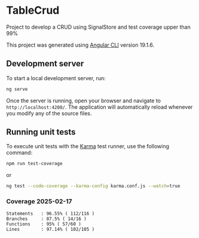 # TableCrud

Project to develop a CRUD  using SignalStore and test coverage upper than 99%

This project was generated using [Angular CLI](https://github.com/angular/angular-cli) version 19.1.6.



## Development server

To start a local development server, run:

```bash
ng serve
```

Once the server is running, open your browser and navigate to `http://localhost:4200/`. The application will automatically reload whenever you modify any of the source files.


## Running unit tests

To execute unit tests with the [Karma](https://karma-runner.github.io) test runner, use the following command:

```bash
npm run test-coverage
```
or 
```bash
ng test --code-coverage --karma-config karma.conf.js --watch=true
```

### Coverage 2025-02-17
```text
Statements   : 96.55% ( 112/116 )
Branches     : 87.5% ( 14/16 )
Functions    : 95% ( 57/60 )
Lines        : 97.14% ( 102/105 )
```
